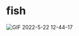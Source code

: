 # fish

![GIF 2022-5-22 12-44-17](https://user-images.githubusercontent.com/41776735/169683450-10ad4a76-6253-493e-84e4-062b540531c4.gif)
